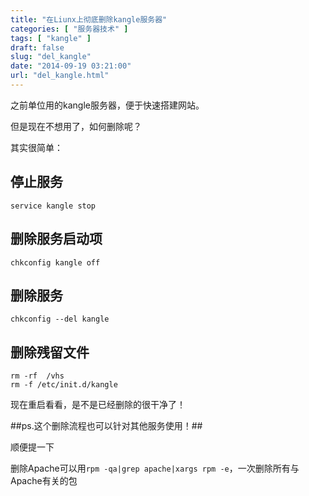 ```yaml
---
title: "在Liunx上彻底删除kangle服务器"
categories: [ "服务器技术" ]
tags: [ "kangle" ]
draft: false
slug: "del_kangle"
date: "2014-09-19 03:21:00"
url: "del_kangle.html"
---
```


之前单位用的kangle服务器，便于快速搭建网站。

但是现在不想用了，如何删除呢？

其实很简单：

## 停止服务

    service kangle stop

## 删除服务启动项

    chkconfig kangle off

## 删除服务

    chkconfig --del kangle

## 删除残留文件

    rm -rf  /vhs
    rm -f /etc/init.d/kangle

现在重启看看，是不是已经删除的很干净了！

##ps.这个删除流程也可以针对其他服务使用！##

顺便提一下

删除Apache可以用`rpm -qa|grep apache|xargs rpm -e`，一次删除所有与Apache有关的包